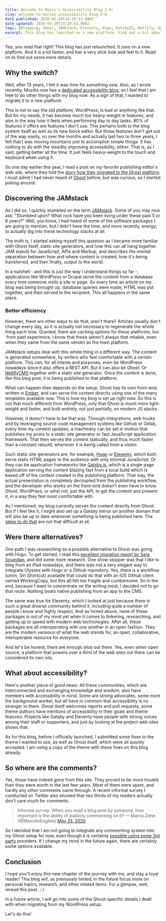 ```yaml
---
title: Welcome to Marco's Accessibility Blog 2.0!
slug: welcome-to-marcos-accessibility-blog-2-0
date_published: 2020-05-29T14:29:53.000Z
date_updated: 2020-05-29T14:29:53.000Z
tags: [Blogging, Ghost, JAMstack, Eleventy, Hugo, GatsbyJS, Netlify, OpenSource]
excerpt: This blog has launched on a new platform. Find out a bit about the background and motivation in this post.
---
```


Yes, you read that right! This blog has just relaunched. It runs on a new platform. And it is a lot faster, and has a very slick look and feel to it. Read on to find out some more details.

## Why the switch?

Well, after 13 years, I felt it was time for something new. Also, as I wrote recently, Mozilla now has a [dedicated accessibility blog](https://blog.mozilla.org/accessibility/), so I feel that I am free to do other things with my blog now. As a sign of that, I wanted to migrate it to a new platform.

This is not to say the old platform, WordPress, is bad or anything like that. But for my needs, it has become much too heavy-weight in features, and also in the way how it feels when performing day to day tasks. 80% of features it offers are features I don't use. This pertains both to the blog system itself as well as its new block editor. But those features don't get out of the way easily, so over the months and actually last two to three years, I felt that I was moving mountains just to accomplish simple things. It has nothing to do with the steadily improving accessibility, either. That is, as I said, getting better all the time. It just feels heavy-weight to the touch and keyboard when using it.

So one day earlier this year, I read a post on my favorite publishing editor's web site, where they told the [story how they migrated to the Ghost platform](https://blog.ulysses.app/the-new-blog/). I must admit I had never heard of [Ghost](https://www.ghost.org/) before, but was curious, so I started poking around.

## Discovering the JAMstack

As I did so, I quickly stumbled on the term [JAMstack](https://www.netlify.com/blog/2015/11/16/what-is-the-jamstack/). Some of you may now ask: "Stumbled upon? What rock have you been living under these past 5 or 6 years?" Well, you know, I had heard of some of the software packages I am going to mention, but I didn't have the time, and more recently, energy, to actually dig into these technology stacks at all.

The truth is, I started asking myself this question as I became more familiar with Ghost itself, static site generators, and how this can all hang together. JAM stands for JavaScript, APIs and Markup, and describes the mental separation between how and where content is created, how it's being transferred, and then finally, output to the world.

In a nutshell - and this is just the way I understand things so far -, applications like WordPress or Drupal serve the content from a database every time someone visits a site or page. So every time an article on my blog was being brought up, database queries were made, HTML was put together, and then served to the recipient. This all happens in the same place.

### Better efficiency

However, there are other ways to do that, aren't there? Articles usually don't change every day, so it is actually not necessary to regenerate the whole thing each time. Granted, there are caching options for these platforms, but  from past experience, I know that these weren't always that reliable, even when they came from the same vendor as the main platform.

JAMstack setups deal with this whole thing in a different way. The content is generated somewhere, by writers who feel comfortable with a certain platform. This can, for all intents and purposes, even be WordPress nowadays since it also offers a REST API. But it can also be Ghost. Or [NetlifyCMS](https://netlifycms.org/) together with a static site generator. Once the content is done, like this blog post, it is being published to that platform.

What can happen then depends on the setup. Ghost has its own front-end, written in [Ember](https://emberjs.com/), and can serve the content directly using one of the many templates available now. This is how my blog is set up right now. So this is not that much different from WordPress, only that Ghost is much more light-weight and faster, and built entirely, not just partially, on modern JS stacks.

However, it doesn't have to be that way. Through integrations, web hooks and by leveraging source code management systems like Github or Gitlab, every time my content updates, a machinery can be set in motion that publishes my posts to a static site generator or fast JavaScript application framework. That then serves the content statically, and thus much faster than a constant rebuild, whenever it is being called from a visitor.

Such static site generators are, for example, [Hugo](https://gohugo.io/) or [Eleventy](https://11ty.dev/), which both serve static HTML pages to the audience with only minimal JavaScript. Or they can be application frameworks like [Gatsby.js](https://gatsbyjs.org/), which is a single page application serving the content blazing fast from a local build which is based off of the content created in the publishing platform. That way, the actual presentation is completely decoupled from the publishing workflow, and the developer who works on the front-end doesn't even have to know Ghost, WordPress, or what not, just the API, to get the content and present it, in a way they feel most comfortable with.

As I mentioned, my blog currently serves the content directly from Ghost. But if I feel like it, I might also set up a Gatsby mirror on another domain that will also be up to date whenever something is being published here. The [steps to do that](https://ghost.org/docs/api/v3/gatsby/) are not that difficult at all.

## Were there alternatives?

One path I was researching as a possible alternative to Ghost was going with Hugo. To get started, I read this [excellent migration report by Sara Soueidan](https://www.sarasoueidan.com/blog/jekyll-ghpages-to-hugo-netlify/), and did some more research. One show stopper was that I like to blog from an iPad nowadays, and there was not a very elegant way to integrate Ulysses with Hugo or a Github repository. Yes, there is a workflow (umm, Siri Shortcut) available that could do that with an iOS Github client named WorkingCopy, but this all felt too fragile and cumbersome. So in the end, because I want to concentrate on the writing most, I decided not to go that route. Nothing beats native publishing from an app to the CMS.

The same was true for Eleventy, which I looked at just because there is such a great diverse community behind it, including quite a number of people I know and highly respect. And as hinted above, none of these packages is out of my mind yet when it comes to tinkering, researching, and getting up to speed with modern web technologies. After all, these packages are all interoperating with one another in an open fashion. They are the modern versioon of what the web stands for, an open, collaborative, interoperable resource for everyone.

And let's be honest, there are enough silos out there. Yes, even when open source, a platform that powers over a third of the web sites out there can be considered its own silo.

## What about accessibility?

Here's another piece of good news: All these communities, which are interconnected and exchanging knowledge and wisdom, also have members with accessibility in mind. Some are strong advocates, some more the background worker, but all have in common that accessibility is no stranger to them. Ghost itself welcomes reports and pull requests, some theme authors have mentions of accessibility in their goals and theme features. Projects like Gatsby and Eleventy have people with strong voices among their staff or supporters, and just by looking at the project web sites shows that.

As for this blog, before I officially launched, I submitted some fixes to the theme I wanted to use, as well as Ghost itself, which were all quickly accepted. I am using a copy of the theme with these fixes on this blog already.

## So where are the comments?

Yes, those have indeed gone from this site. They proved to be more trouble than they were worth in the last few years. Most of them were spam, and hardly any other comments came through. A recent informal survey I conducted on Twitter also showed that two thirds of my readers actually don't care much for comments.

> Informal survey: When you read a blog post by someone, how important is the ability of publicly commenting on it?
> &mdash; Marco Zehe (@MarcoInEnglish) [May 25, 2020](https://twitter.com/MarcoInEnglish/status/1264768539526860802?ref_src=twsrc%5Etfw)

So I decided that I am not going to integrate any commenting system into my Ghost setup for now, even though it is certainly [possible using some 3rd party](https://ghost.org/tutorials/adding-comments/) providers. If I change my mind in the future again, there are certainly some options available.

## Conclusion

I hope you'll enjoy this new chapter of the journey with me, and stay a loyal reader! This blog will, as previously hinted, in the future focus more on personal topics, research, and other related items. For a glimpse, well, reread this post. ;-)

In a future article, I will go into some of the Ghost-specific details I dealt with when migrating from my WordPress setup.

Let's do this!
